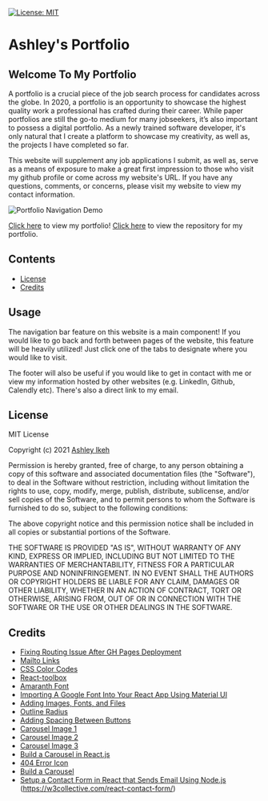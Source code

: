 [![License: MIT](https://img.shields.io/badge/License-MIT-yellow.svg)](https://opensource.org/licenses/MIT) 
# Ashley's Portfolio


## Welcome To My Portfolio

A portfolio is a crucial piece of the job search process for candidates across the globe. In 2020, a portfolio is an opportunity to showcase the highest quality work a professional has crafted during their career.
While paper portfolios are still the go-to medium for many jobseekers, it’s also important to possess a digital portfolio. As a newly trained software developer, it's only natural that I create a platform to showcase my creativity, as well as, the projects I have completed so far.

This website will supplement any job applications I submit, as well as, serve as a means of exposure to make a great first impression to those who visit my github profile or come across my website's URL. If you have any questions, comments, or concerns, please visit my website to view my contact information.

![Portfolio Navigation Demo](src/Assets/Portfolio-Demo.gif)

[Click here](https://aikeh2021.github.io/aiportfolio/) to view my portfolio! [Click here](https://github.com/Aikeh2021/aiportfolio) to view the repository for my portfolio.

## Contents

* [License](#license)
* [Credits](#credits)

## Usage

The navigation bar feature on this website is a main component! If you would like to go back and forth between pages of the website, this feature will be heavily utilized!
Just click one of the tabs to designate where you would like to visit. 

The footer will also be useful if you would like to get in contact with me or view my information hosted by other websites (e.g. LinkedIn, Github, Calendly etc). There's also a direct link to my  email.


## License

MIT License

Copyright (c) 2021 [Ashley Ikeh](https://github.com/Aikeh2021)

Permission is hereby granted, free of charge, to any person obtaining a copy
of this software and associated documentation files (the "Software"), to deal
in the Software without restriction, including without limitation the rights
to use, copy, modify, merge, publish, distribute, sublicense, and/or sell
copies of the Software, and to permit persons to whom the Software is
furnished to do so, subject to the following conditions:

The above copyright notice and this permission notice shall be included in all
copies or substantial portions of the Software.

THE SOFTWARE IS PROVIDED "AS IS", WITHOUT WARRANTY OF ANY KIND, EXPRESS OR
IMPLIED, INCLUDING BUT NOT LIMITED TO THE WARRANTIES OF MERCHANTABILITY,
FITNESS FOR A PARTICULAR PURPOSE AND NONINFRINGEMENT. IN NO EVENT SHALL THE
AUTHORS OR COPYRIGHT HOLDERS BE LIABLE FOR ANY CLAIM, DAMAGES OR OTHER
LIABILITY, WHETHER IN AN ACTION OF CONTRACT, TORT OR OTHERWISE, ARISING FROM,
OUT OF OR IN CONNECTION WITH THE SOFTWARE OR THE USE OR OTHER DEALINGS IN THE
SOFTWARE.

## Credits

* [Fixing Routing Issue After GH Pages Deployment](https://github.com/facebook/create-react-app/issues/1765)
* [Mailto Links](https://css-tricks.com/snippets/html/mailto-links/)
* [CSS Color Codes](https://www.rapidtables.com/web/css/css-color.html)
* [React-toolbox](https://github.com/react-toolbox/react-toolbox/issues/971)
* [Amaranth Font](https://fonts.google.com/specimen/Amaranth?preview.text_type=custom&sidebar.open=true&selection.family=Amaranth)
* [Importing A Google Font Into Your React App Using Material UI](https://medium.com/@weberzt/importing-a-google-font-into-your-react-app-using-material-ui-773760ded532)
* [Adding Images, Fonts, and Files](https://create-react-app.dev/docs/adding-images-fonts-and-files/)
* [Outline Radius](https://stackoverflow.com/questions/5394116/outline-radius)
* [Adding Spacing Between Buttons](http://jsfiddle.net/Simo990/dTmy6/1/)
* [Carousel Image 1](https://unsplash.com/photos/EhTcC9sYXsw)
* [Carousel Image 2](https://unsplash.com/photos/Skf7HxARcoc)
* [Carousel Image 3](https://unsplash.com/photos/rg1y72eKw6o)
* [Build a Carousel in React.js](https://www.youtube.com/watch?v=Tdpq-9XYoNM)
* [404 Error Icon](https://www.freepik.com/free-icon/error-404_878044.htm)
* [Build a Carousel](https://react-bootstrap.github.io/components/carousel/)
* [Setup a Contact Form in React that Sends Email Using Node.js](https://dev.to/michaelburrows/setup-a-contact-form-in-react-that-sends-email-using-node-js-50pi) (https://w3collective.com/react-contact-form/)
